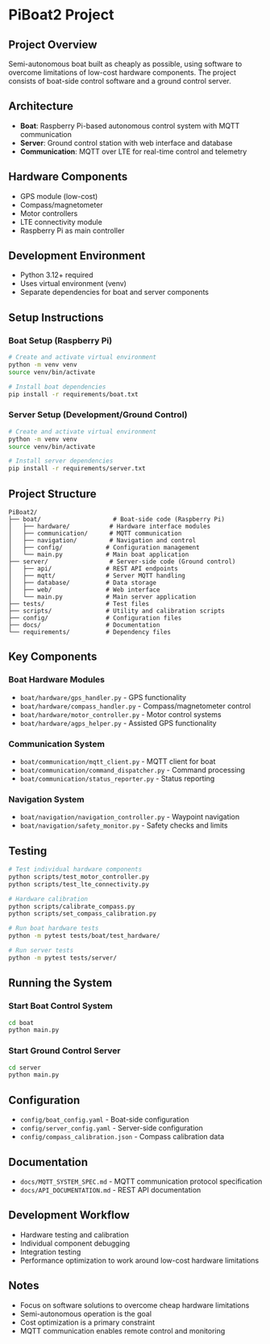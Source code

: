 # PiBoat2 Project

## Project Overview
Semi-autonomous boat built as cheaply as possible, using software to overcome limitations of low-cost hardware components. The project consists of boat-side control software and a ground control server.

## Architecture
- **Boat**: Raspberry Pi-based autonomous control system with MQTT communication
- **Server**: Ground control station with web interface and database
- **Communication**: MQTT over LTE for real-time control and telemetry

## Hardware Components
- GPS module (low-cost)
- Compass/magnetometer
- Motor controllers
- LTE connectivity module
- Raspberry Pi as main controller

## Development Environment
- Python 3.12+ required
- Uses virtual environment (venv)
- Separate dependencies for boat and server components

## Setup Instructions

### Boat Setup (Raspberry Pi)
```bash
# Create and activate virtual environment
python -m venv venv
source venv/bin/activate

# Install boat dependencies
pip install -r requirements/boat.txt
```

### Server Setup (Development/Ground Control)
```bash
# Create and activate virtual environment
python -m venv venv
source venv/bin/activate

# Install server dependencies
pip install -r requirements/server.txt
```

## Project Structure
```
PiBoat2/
├── boat/                    # Boat-side code (Raspberry Pi)
│   ├── hardware/           # Hardware interface modules
│   ├── communication/      # MQTT communication
│   ├── navigation/         # Navigation and control
│   ├── config/            # Configuration management
│   └── main.py            # Main boat application
├── server/                 # Server-side code (Ground control)
│   ├── api/               # REST API endpoints
│   ├── mqtt/              # Server MQTT handling
│   ├── database/          # Data storage
│   ├── web/               # Web interface
│   └── main.py            # Main server application
├── tests/                 # Test files
├── scripts/               # Utility and calibration scripts
├── config/                # Configuration files
├── docs/                  # Documentation
└── requirements/          # Dependency files
```

## Key Components

### Boat Hardware Modules
- `boat/hardware/gps_handler.py` - GPS functionality
- `boat/hardware/compass_handler.py` - Compass/magnetometer control
- `boat/hardware/motor_controller.py` - Motor control systems
- `boat/hardware/agps_helper.py` - Assisted GPS functionality

### Communication System
- `boat/communication/mqtt_client.py` - MQTT client for boat
- `boat/communication/command_dispatcher.py` - Command processing
- `boat/communication/status_reporter.py` - Status reporting

### Navigation System
- `boat/navigation/navigation_controller.py` - Waypoint navigation
- `boat/navigation/safety_monitor.py` - Safety checks and limits

## Testing
```bash
# Test individual hardware components
python scripts/test_motor_controller.py
python scripts/test_lte_connectivity.py

# Hardware calibration
python scripts/calibrate_compass.py
python scripts/set_compass_calibration.py

# Run boat hardware tests
python -m pytest tests/boat/test_hardware/

# Run server tests
python -m pytest tests/server/
```

## Running the System

### Start Boat Control System
```bash
cd boat
python main.py
```

### Start Ground Control Server
```bash
cd server
python main.py
```

## Configuration
- `config/boat_config.yaml` - Boat-side configuration
- `config/server_config.yaml` - Server-side configuration
- `config/compass_calibration.json` - Compass calibration data

## Documentation
- `docs/MQTT_SYSTEM_SPEC.md` - MQTT communication protocol specification
- `docs/API_DOCUMENTATION.md` - REST API documentation

## Development Workflow
- Hardware testing and calibration
- Individual component debugging
- Integration testing
- Performance optimization to work around low-cost hardware limitations

## Notes
- Focus on software solutions to overcome cheap hardware limitations
- Semi-autonomous operation is the goal
- Cost optimization is a primary constraint
- MQTT communication enables remote control and monitoring